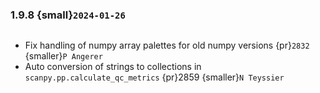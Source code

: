 ### 1.9.8 {small}`2024-01-26`

```{rubric} Bug fixes
```
- Fix handling of numpy array palettes for old numpy versions {pr}`2832` {smaller}`P Angerer`
- Auto conversion of strings to collections in `scanpy.pp.calculate_qc_metrics` {pr}2859 {smaller}`N Teyssier`
